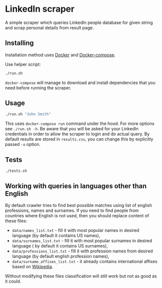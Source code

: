 # LinkedIn scraper #
A simple scraper which queries LinkedIn people database for given string and
scrap personal details from result page.

## Installing ##
Installation method uses [Docker](https://docs.docker.com/engine/installation/) and [Docker-compose](https://docs.docker.com/compose/install/).

Use helper script:
```bash
./run.sh
```

`docker-compose` will manage to download and install dependencies that
you need before running the scraper.

## Usage ##
```bash
./run.sh "John Smith"
```

This uses `docker-compose run` command under the hood. For more options
see `./run.sh -h`.
Be aware that you will be asked for your LinkedIn credentials in order
to allow the scraper to login and do actual query.
By default results are stored in `results.csv`, you can change this by
explicitly passed `-o` option.

## Tests ##
```
./tests.sh
```


## Working with queries in languages other than English ##
By default crawler tries to find best possible matches using list of
english professions, names and surnames. If you need to find people
from countries where English is not used, then you should replace content
of these files:

* `data/names_list.txt` - fill it with most popular names in desired language (by
default it contains US names),
* `data/surnames_list.txt` - fill it with most popular surnames in desired language (
by default it contains US surnames),
* `data/professions_list.txt` - fill it with profession names from desired language (by
default english profession names),
* `data/surname_affixes_list.txt` - it already contains international affixes based
on [Wikipedia](https://en.wikipedia.org/wiki/List_of_family_name_affixes).

Without modifying these files classification will still work but not as good as it could.
